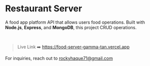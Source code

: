 # Restaurant Server

A food app platform API that allows users food operations. Built with **Node.js**, **Express**, and **MongoDB**, this project CRUD operations.


<br>

> Live Link ➡️ https://food-server-gamma-tan.vercel.app


For inquiries, reach out to rockyhaque71@gmail.com
